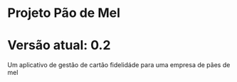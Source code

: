 # Projeto Pão de Mel
# Versão atual: 0.2

Um aplicativo de gestão de cartão fidelidáde para uma empresa de pães de mel

